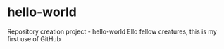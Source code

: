 # hello-world
Repository creation project - hello-world
Ello fellow creatures, this is my first use of GitHub
